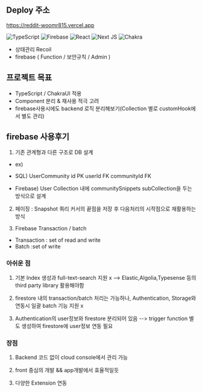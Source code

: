 ## Deploy 주소
https://reddit-woomr815.vercel.app

![TypeScript](https://img.shields.io/badge/typescript-%23007ACC.svg?style=for-the-badge&logo=typescript&logoColor=white)
![Firebase](https://img.shields.io/badge/Firebase-039BE5?style=for-the-badge&logo=Firebase&logoColor=white)
![React](https://img.shields.io/badge/react-%2320232a.svg?style=for-the-badge&logo=react&logoColor=%2361DAFB)
![Next JS](https://img.shields.io/badge/Next-black?style=for-the-badge&logo=next.js&logoColor=white)
![Chakra](https://img.shields.io/badge/chakra-%234ED1C5.svg?style=for-the-badge&logo=chakraui&logoColor=white)

* 상태관리  Recoil
* firebase ( Function / 보안규칙 / Admin )


## 프로젝트 목표
- TypeScript / ChakraUI 적용
- Component 분리 & 재사용 적극 고려
- firebase사용시에도 backend 로직 분리해보기(Collection 별로 customHook에서 별도 관리)


## firebase 사용후기
1. 기존 관계형과 다른 구조로 DB 설계
- ex)
- SQL)
UserCommunity
  id PK
  userId FK
  communityId FK

- Firebase)
User Collection 내에 communitySnippets subCollection을 두는 방식으로 설계

2. 페이징 : Snapshot 쿼리 커서의 끝점을 저장 후 다음처리의 시작점으로 재활용하는 방식

3. Firebase Transaction / batch
- Transaction : set of read and write
- Batch :set of write

### 아쉬운 점
1. 기본 Index 생성과 full-text-search 지원 x --> Elastic,Algolia,Typesense 등의 third party library 활용해야함

2. firestore 내의 transaction/batch 처리는 가능하나, 
Authentication, Storage와 연동시 일괄 batch 기능 지원 x

3. Authentication의 user정보와 firestore 분리되어 있음 --> trigger function 별도 생성하여 firestore에 user정보 연동 필요

### 장점
1. Backend 코드 없이 cloud console에서 관리 가능

2. front 중심의 개발 && app개발에서 효율적일듯

3. 다양한 Extension 연동